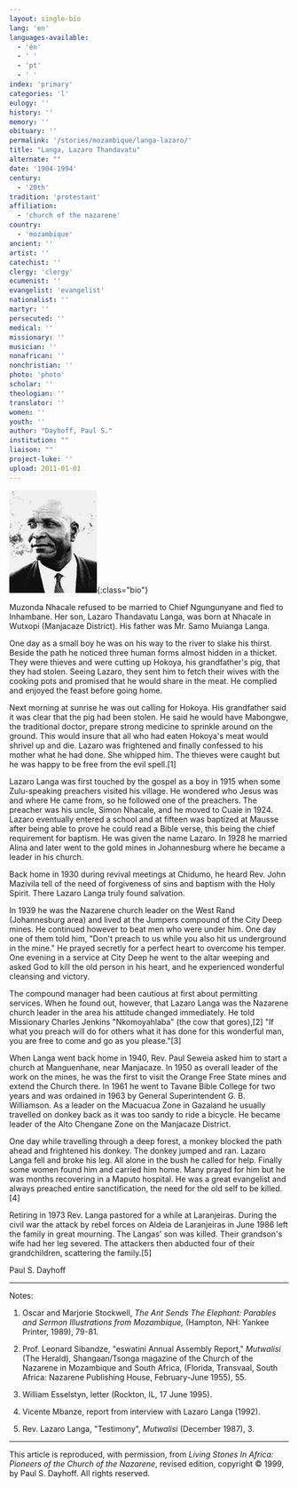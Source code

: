 ```yaml
---
layout: single-bio
lang: 'en'
languages-available:
  - 'en'
  - ' '
  - 'pt'
  - ' '
index: 'primary'
categories: 'l'
eulogy: ''
history: ''
memory: ''
obituary: ''
permalink: '/stories/mozambique/langa-lazaro/'
title: "Langa, Lazaro Thandavatu"
alternate: ""
date: '1904-1994'
century:
  - '20th'
tradition: 'protestant'
affiliation:
  - 'church of the nazarene'
country:
  - 'mozambique'
ancient: ''
artist: ''
catechist: ''
clergy: 'clergy'
ecumenist: ''
evangelist: 'evangelist'
nationalist: ''
martyr: ''
persecuted: ''
medical: ''
missionary: ''
musician: ''
nonafrican: ''
nonchristian: ''
photo: 'photo'
scholar: ''
theologian: ''
translator: ''
women: ''
youth: ''
author: "Dayhoff, Paul S."
institution: ""
liaison: ""
project-luke: ''
upload: 2011-01-01
---
```


![Lazaro Langa](/images/bio-pics/mozambique/langa-lazaro/langa-lazaro.jpg){:class="bio"}

Muzonda Nhacale refused to be married to Chief Ngungunyane and fled to Inhambane. Her son, Lazaro Thandavatu Langa, was born at Nhacale in Wutxopi (Manjacaze District). His father was Mr. Samo Muianga Langa.

One day as a small boy he was on his way to the river to slake his thirst. Beside the path he noticed three human forms almost hidden in a thicket. They were thieves and were cutting up Hokoya, his grandfather's pig, that they had stolen. Seeing Lazaro, they sent him to fetch their wives with the cooking pots and promised that he would share in the meat. He complied and enjoyed the feast before going home.

Next morning at sunrise he was out calling for Hokoya. His grandfather said it was clear that the pig had been stolen. He said he would have Mabongwe, the traditional doctor, prepare strong medicine to sprinkle around on the ground. This would insure that all who had eaten Hokoya's meat would shrivel up and die. Lazaro was frightened and finally confessed to his mother what he had done. She whipped him. The thieves were caught but he was happy to be free from the evil spell.[1]

Lazaro Langa was first touched by the gospel as a boy in 1915 when some Zulu-speaking preachers visited his village. He wondered who Jesus was and where He came from, so he followed one of the preachers. The preacher was his uncle, Simon Nhacale, and he moved to Cuaie in 1924. Lazaro eventually entered a school and at fifteen was baptized at Mausse after being able to prove he could read a Bible verse, this being the chief requirement for baptism. He was given the name Lazaro. In 1928 he married Alina and later went to the gold mines in Johannesburg where he became a leader in his church.

Back home in 1930 during revival meetings at Chidumo, he heard Rev. John Mazivila tell of the need of forgiveness of sins and baptism with the Holy Spirit. There Lazaro Langa truly found salvation.

In 1939 he was the Nazarene church leader on the West Rand (Johannesburg area) and lived at the Jumpers compound of the City Deep mines. He continued however to beat men who were under him. One day one of them told him, "Don't preach to us while you also hit us underground in the mine." He prayed secretly for a perfect heart to overcome his temper. One evening in a service at City Deep he went to the altar weeping and asked God to kill the old person in his heart, and he experienced wonderful cleansing and victory.

The compound manager had been cautious at first about permitting services. When he found out, however, that Lazaro Langa was the Nazarene church leader in the area his attitude changed immediately. He told Missionary Charles Jenkins "Nkomoyahlaba" (the cow that gores),[2] "If what you preach will do for others what it has done for this wonderful man, you are free to come and go as you please."[3]

When Langa went back home in 1940, Rev. Paul Seweia asked him to start a church at Manguenhane, near Manjacaze. In 1950 as overall leader of the work on the mines, he was the first to visit the Orange Free State mines and extend the Church there. In 1961 he went to Tavane Bible College for two years and was ordained in 1963 by General Superintendent G. B. Williamson. As a leader on the Macuacua Zone in Gazaland he usually travelled on donkey back as it was too sandy to ride a bicycle. He became leader of the Alto Chengane Zone on the Manjacaze District.

One day while travelling through a deep forest, a monkey blocked the path ahead and frightened his donkey. The donkey jumped and ran. Lazaro Langa fell and broke his leg. All alone in the bush he called for help. Finally some women found him and carried him home. Many prayed for him but he was months recovering in a Maputo hospital. He was a great evangelist and always preached entire sanctification, the need for the old self to be killed.[4]

Retiring in 1973 Rev. Langa pastored for a while at Laranjeiras. During the civil war the attack by rebel forces on Aldeia de Laranjeiras in June 1986 left the family in great mourning. The Langas' son was killed. Their grandson's wife had her leg severed. The attackers then abducted four of their grandchildren, scattering the family.[5]

Paul S. Dayhoff

---

Notes:

1. Oscar and Marjorie Stockwell, *The Ant Sends The Elephant: Parables and Sermon Illustrations from Mozambique,* (Hampton, NH: Yankee Printer, 1989), 79-81.

2. Prof. Leonard Sibandze, "eswatini Annual Assembly Report," *Mutwalisi* (The Herald), Shangaan/Tsonga magazine of the Church of the Nazarene in Mozambique and South Africa, (Florida, Transvaal, South Africa: Nazarene Publishing House, February-June 1955), 55.

3. William Esselstyn, letter (Rockton, IL, 17 June 1995).

4. Vicente Mbanze, report from interview with Lazaro Langa (1992).

5. Rev. Lazaro Langa, "Testimony", *Mutwalisi* (December 1987), 3.

---

This article is reproduced, with permission, from *Living Stones In Africa: Pioneers of the Church of the Nazarene*, revised edition, copyright &copy; 1999, by Paul S. Dayhoff.  All rights reserved.
